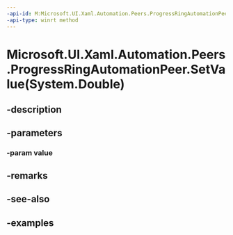 ```yaml
---
-api-id: M:Microsoft.UI.Xaml.Automation.Peers.ProgressRingAutomationPeer.SetValue(System.Double)
-api-type: winrt method
---
```


# Microsoft.UI.Xaml.Automation.Peers.ProgressRingAutomationPeer.SetValue(System.Double)

<!--
public void SetValue (double value);
-->


## -description

## -parameters

### -param value

## -remarks

## -see-also

## -examples


